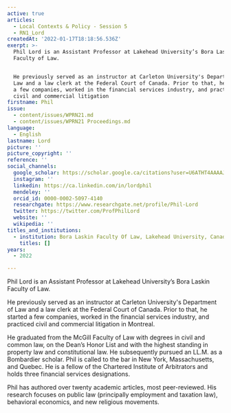 ```yaml
---
active: true
articles:
  - Local Contexts & Policy - Session 5
  - RN1_Lord
createdAt: '2022-01-17T18:18:56.536Z'
exerpt: >-
  Phil Lord is an Assistant Professor at Lakehead University’s Bora Laskin
  Faculty of Law.


  He previously served as an instructor at Carleton University's Department of
  Law and a law clerk at the Federal Court of Canada. Prior to that, he started
  a few companies, worked in the financial services industry, and practiced
  civil and commercial litigation
firstname: Phil
issue:
  - content/issues/WPRN21.md
  - content/issues/WPRN21 Proceedings.md
language:
  - English
lastname: Lord
picture: ''
picture_copyright: ''
reference: ''
social_channels:
  google_scholar: https://scholar.google.ca/citations?user=U6ATHT4AAAAJ&hl=en
  instagram: ''
  linkedin: https://ca.linkedin.com/in/lordphil
  mendeley: ''
  orcid_id: 0000-0002-5097-4140
  researchgate: https://www.researchgate.net/profile/Phil-Lord
  twitter: https://twitter.com/ProfPhilLord
  website: ''
  wikipedia: ''
titles_and_institutions:
  - institution: Bora Laskin Faculty Of Law, Lakehead University, Canada
    titles: []
years:
  - 2022

---
```

Phil Lord is an Assistant Professor at Lakehead University’s Bora Laskin Faculty of Law.

He previously served as an instructor at Carleton University's Department of Law and a law clerk at the Federal Court of Canada. Prior to that, he started a few companies, worked in the financial services industry, and practiced civil and commercial litigation in Montreal.

He graduated from the McGill Faculty of Law with degrees in civil and common law, on the Dean’s Honor List and with the highest standing in property law and constitutional law. He subsequently pursued an LL.M. as a Bombardier scholar. Phil is called to the bar in New York, Massachusetts, and Quebec. He is a fellow of the Chartered Institute of Arbitrators and holds three financial services designations.

Phil has authored over twenty academic articles, most peer-reviewed. His research focuses on public law (principally employment and taxation law), behavioral economics, and new religious movements.